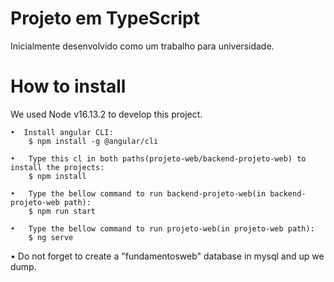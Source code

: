 # Projeto em TypeScript
Inicialmente desenvolvido como um trabalho para universidade.

# How to install
We used Node v16.13.2 to develop this project.

    •  Install angular CLI:
        $ npm install -g @angular/cli

    •   Type this cl in both paths(projeto-web/backend-projeto-web) to install the projects:
        $ npm install

    •   Type the bellow command to run backend-projeto-web(in backend-projeto-web path):
        $ npm run start

    •   Type the bellow command to run projeto-web(in projeto-web path):
        $ ng serve




• Do not forget to create a "fundamentosweb" database in mysql and up we dump.